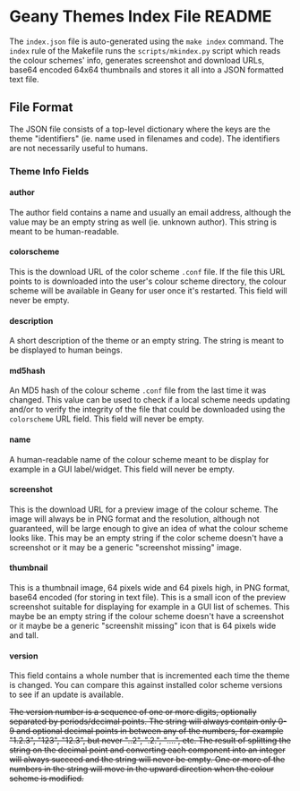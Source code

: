 Geany Themes Index File README
==============================

The `index.json` file is auto-generated using the `make index` command.
The `index` rule of the Makefile runs the `scripts/mkindex.py` script
which reads the colour schemes' info, generates screenshot and download
URLs, base64 encoded 64x64 thumbnails and stores it all into a JSON
formatted text file.

File Format
-----------

The JSON file consists of a top-level dictionary where the keys are
the theme "identifiers" (ie. name used in filenames and code). The
identifiers are not necessarily useful to humans.

### Theme Info Fields

#### author

The author field contains a name and usually an email address, although
the value may be an empty string as well (ie. unknown author). This
string is meant to be human-readable.

#### colorscheme

This is the download URL of the color scheme `.conf` file. If the file
this URL points to is downloaded into the user's colour scheme directory,
the colour scheme will be available in Geany for user once it's restarted.
This field will never be empty.

#### description

A short description of the theme or an empty string. The string is meant
to be displayed to human beings.

#### md5hash

An MD5 hash of the colour scheme `.conf` file from the last time it was
changed. This value can be used to check if a local scheme needs updating
and/or to verify the integrity of the file that could be downloaded using
the `colorscheme` URL field. This field will never be empty.

#### name

A human-readable name of the colour scheme meant to be display for example
in a GUI label/widget. This field will never be empty.

#### screenshot

This is the download URL for a preview image of the colour scheme. The
image will always be in PNG format and the resolution, although not
guaranteed, will be large enough to give an idea of what the colour
scheme looks like. This may be an empty string if the color scheme
doesn't have a screenshot or it may be a generic "screenshot missing"
image.

#### thumbnail

This is a thumbnail image, 64 pixels wide and 64 pixels high, in PNG
format, base64 encoded (for storing in text file). This is a small icon
of the preview screenshot suitable for displaying for example in a GUI
list of schemes. This maybe be an empty string if the colour scheme
doesn't have a screenshot or it maybe be a generic "screenshit missing"
icon that is 64 pixels wide and tall.

#### version

This field contains a whole number that is incremented each time the
theme is changed. You can compare this against installed color scheme
versions to see if an update is available.

<s>The version number is a sequence of one or more digits, optionally
separated by periods/decimal points. The string will always contain
only 0-9 and optional decimal points in between any of the numbers,
for example "1.2.3", "123", "12.3", but never "..2", ".2.", "....", etc.
The result of splitting the string on the decimal point and converting
each component into an integer will always succeed and the string will
never be empty. One or more of the numbers in the string will move in
the upward direction when the colour scheme is modified.</s>
